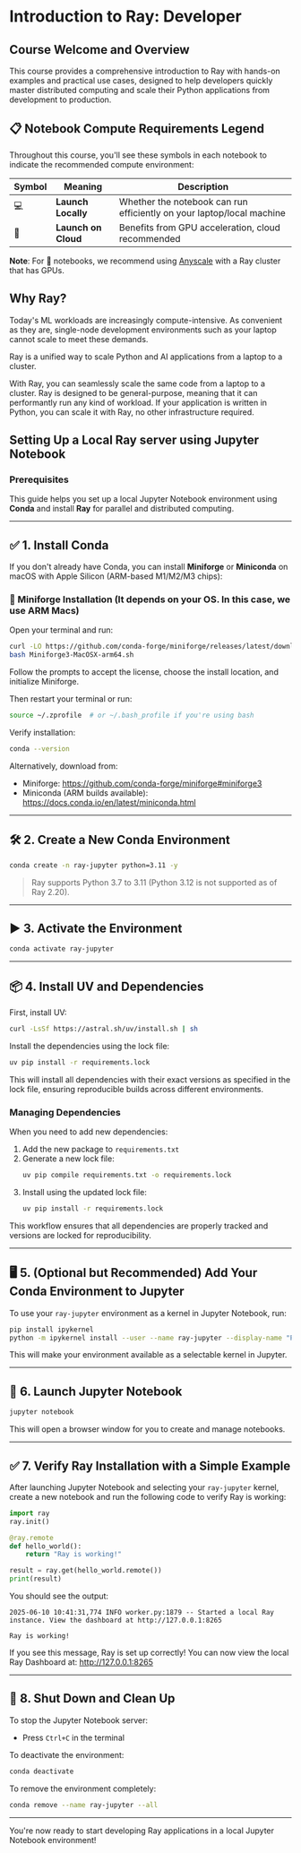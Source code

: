 # Introduction to Ray: Developer

## Course Welcome and Overview

This course provides a comprehensive introduction to Ray with hands-on examples and practical use cases, designed to help developers quickly master distributed computing and scale their Python applications from development to production.

## 📋 Notebook Compute Requirements Legend

Throughout this course, you'll see these symbols in each notebook to indicate the recommended compute environment:

| Symbol | Meaning | Description |
|--------|---------|-------------|
| 💻 | **Launch Locally** | Whether the notebook can run efficiently on your laptop/local machine |
| 🚀 | **Launch on Cloud** | Benefits from GPU acceleration, cloud recommended |

**Note**: For 🚀 notebooks, we recommend using [Anyscale](http://console.anyscale.com/register) with a Ray cluster that has GPUs.

## Why Ray?

Today's ML workloads are increasingly compute-intensive. As convenient as they are, single-node development environments such as your laptop cannot scale to meet these demands.

Ray is a unified way to scale Python and AI applications from a laptop to a cluster.

With Ray, you can seamlessly scale the same code from a laptop to a cluster. Ray is designed to be general-purpose, meaning that it can performantly run any kind of workload. If your application is written in Python, you can scale it with Ray, no other infrastructure required.

## Setting Up a Local Ray server using Jupyter Notebook

### Prerequisites

This guide helps you set up a local Jupyter Notebook environment using **Conda** and install **Ray** for parallel and distributed computing.

---

## ✅ 1. Install Conda

If you don't already have Conda, you can install **Miniforge** or **Miniconda** on macOS with Apple Silicon (ARM-based M1/M2/M3 chips):

### 🧩 Miniforge Installation (It depends on your OS. In this case, we use ARM Macs)

Open your terminal and run:

```bash
curl -LO https://github.com/conda-forge/miniforge/releases/latest/download/Miniforge3-MacOSX-arm64.sh
bash Miniforge3-MacOSX-arm64.sh
```

Follow the prompts to accept the license, choose the install location, and initialize Miniforge.

Then restart your terminal or run:

```bash
source ~/.zprofile  # or ~/.bash_profile if you're using bash
```

Verify installation:

```bash
conda --version
```

Alternatively, download from:
- Miniforge: https://github.com/conda-forge/miniforge#miniforge3
- Miniconda (ARM builds available): https://docs.conda.io/en/latest/miniconda.html

---

## 🛠️ 2. Create a New Conda Environment

```bash
conda create -n ray-jupyter python=3.11 -y
```

> Ray supports Python 3.7 to 3.11 (Python 3.12 is not supported as of Ray 2.20).

---

## ▶️ 3. Activate the Environment

```bash
conda activate ray-jupyter
```

---

## 📦 4. Install UV and Dependencies

First, install UV:

```bash
curl -LsSf https://astral.sh/uv/install.sh | sh
```

Install the dependencies using the lock file:
```bash
uv pip install -r requirements.lock
```

This will install all dependencies with their exact versions as specified in the lock file, ensuring reproducible builds across different environments.

### Managing Dependencies

When you need to add new dependencies:

1. Add the new package to `requirements.txt`
2. Generate a new lock file:
   ```bash
   uv pip compile requirements.txt -o requirements.lock
   ```
3. Install using the updated lock file:
   ```bash
   uv pip install -r requirements.lock
   ```

This workflow ensures that all dependencies are properly tracked and versions are locked for reproducibility.

---

## 🖥️ 5. (Optional but Recommended) Add Your Conda Environment to Jupyter

To use your `ray-jupyter` environment as a kernel in Jupyter Notebook, run:

```bash
pip install ipykernel
python -m ipykernel install --user --name ray-jupyter --display-name "Python (ray-jupyter)"
```

This will make your environment available as a selectable kernel in Jupyter.

---

## 🚀 6. Launch Jupyter Notebook

```bash
jupyter notebook
```

This will open a browser window for you to create and manage notebooks.

---

## ✅ 7. Verify Ray Installation with a Simple Example

After launching Jupyter Notebook and selecting your `ray-jupyter` kernel, create a new notebook and run the following code to verify Ray is working:

```python
import ray
ray.init()

@ray.remote
def hello_world():
    return "Ray is working!"

result = ray.get(hello_world.remote())
print(result)
```

You should see the output:

```
2025-06-10 10:41:31,774	INFO worker.py:1879 -- Started a local Ray instance. View the dashboard at http://127.0.0.1:8265 

Ray is working!
```

If you see this message, Ray is set up correctly! You can now view the local Ray Dashboard at: http://127.0.0.1:8265

---

## 🧹 8. Shut Down and Clean Up

To stop the Jupyter Notebook server:

- Press `Ctrl+C` in the terminal

To deactivate the environment:

```bash
conda deactivate
```

To remove the environment completely:

```bash
conda remove --name ray-jupyter --all
```

---

You're now ready to start developing Ray applications in a local Jupyter Notebook environment!

